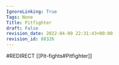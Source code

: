 ```yaml
---
IgnoreLinking: True
Tags: None
Title: Pitfighter
draft: False
revision_date: 2022-04-09 22:31:43+00:00
revision_id: 88326
---
```


#REDIRECT [[Pit-fights#Pitfighter]]